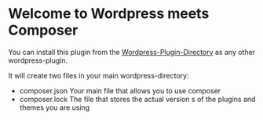 # Welcome to Wordpress meets Composer

You can install this plugin from the [Wordpress-Plugin-Directory](https://plugins.wordpress.org/wp_talkToComposer) 
as any other wordpress-plugin.

It will create two files in your main wordpress-directory:

* composer.json Your main file that allows you to use composer 
* composer.lock The file that stores the actual version s of the plugins and themes you are using 
